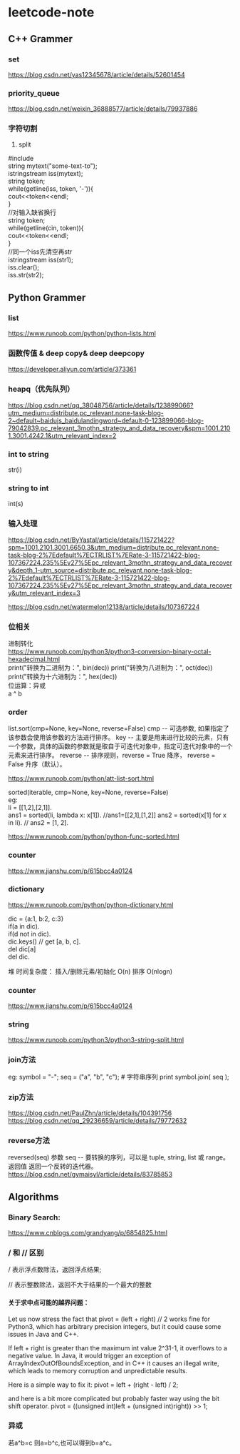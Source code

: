 # leetcode-note

## C++ Grammer

### set
https://blog.csdn.net/yas12345678/article/details/52601454

### priority_queue
https://blog.csdn.net/weixin_36888577/article/details/79937886

### 字符切割

1. split

#include<sstream>  
string mytext("some-text-to");  
istringstream iss(mytext);  
string token;  
while(getline(iss, token, '-')){  
   cout<<token<<endl;  
}  
//对输入缺省换行  
string token;  
while(getline(cin, token)){  
   cout<<token<<endl;  
}  
//同一个iss先清空再str  
istringstream iss(str1);  
iss.clear();  
iss.str(str2);  



## Python Grammer

### list
https://www.runoob.com/python/python-lists.html

### 函数传值 & deep copy& deep deepcopy
https://developer.aliyun.com/article/373361

### heapq（优先队列）
https://blog.csdn.net/qq_38048756/article/details/123899066?utm_medium=distribute.pc_relevant.none-task-blog-2~default~baidujs_baidulandingword~default-0-123899066-blog-79042839.pc_relevant_3mothn_strategy_and_data_recovery&spm=1001.2101.3001.4242.1&utm_relevant_index=2  

### int to string
   str(i)

### string to int
   int(s)

### 输入处理
https://blog.csdn.net/ByYastal/article/details/115721422?spm=1001.2101.3001.6650.3&utm_medium=distribute.pc_relevant.none-task-blog-2%7Edefault%7ECTRLIST%7ERate-3-115721422-blog-107367224.235%5Ev27%5Epc_relevant_3mothn_strategy_and_data_recovery&depth_1-utm_source=distribute.pc_relevant.none-task-blog-2%7Edefault%7ECTRLIST%7ERate-3-115721422-blog-107367224.235%5Ev27%5Epc_relevant_3mothn_strategy_and_data_recovery&utm_relevant_index=3

https://blog.csdn.net/watermelon12138/article/details/107367224
   
### 位相关  
   
   进制转化  
   https://www.runoob.com/python3/python3-conversion-binary-octal-hexadecimal.html  
   print("转换为二进制为：", bin(dec))
   print("转换为八进制为：", oct(dec))
   print("转换为十六进制为：", hex(dec))  
   位运算：异或  
   a ^ b

### order

list.sort(cmp=None, key=None, reverse=False)
cmp -- 可选参数, 如果指定了该参数会使用该参数的方法进行排序。
key -- 主要是用来进行比较的元素，只有一个参数，具体的函数的参数就是取自于可迭代对象中，指定可迭代对象中的一个元素来进行排序。
reverse -- 排序规则，reverse = True 降序， reverse = False 升序（默认）。

https://www.runoob.com/python/att-list-sort.html  

sorted(iterable, cmp=None, key=None, reverse=False)  
eg:  
li = [[1,2],[2,1]].  
ans1 = sorted(li, lambda x: x[1]). //ans1=[[2,1],[1,2]]
ans2 = sorted(x[1] for x in li).   // ans2 = [1, 2].  


https://www.runoob.com/python/python-func-sorted.html  


### counter

https://www.jianshu.com/p/615bcc4a0124
   
### dictionary 
https://www.runoob.com/python/python-dictionary.html
   
   dic = {a:1, b:2, c:3}  
   if(a in dic).  
   if(d not in dic).  
   dic.keys() // get [a, b, c].  
   del dic[a]   
   del dic.  
   
堆
时间复杂度：
插入/删除元素/初始化 O(n)
排序 O(nlogn)

### counter
https://www.jianshu.com/p/615bcc4a0124
   

### string
   https://www.runoob.com/python3/python3-string-split.html  

### join方法
eg:
  symbol = "-";
  seq = ("a", "b", "c"); # 字符串序列
  print symbol.join( seq );
  
### zip方法
   https://blog.csdn.net/PaulZhn/article/details/104391756
   https://blog.csdn.net/qq_29236659/article/details/79772632
   
   
### reverse方法

reversed(seq)
参数
seq -- 要转换的序列，可以是 tuple, string, list 或 range。
返回值
返回一个反转的迭代器。
https://blog.csdn.net/gymaisyl/article/details/83785853
   
## Algorithms

### Binary Search:

https://www.cnblogs.com/grandyang/p/6854825.html

### / 和 // 区别

/ 表示浮点数除法，返回浮点结果;

// 表示整数除法，返回不大于结果的一个最大的整数

#### 关于求中点可能的越界问题：

Let us now stress the fact that pivot = (left + right) // 2 works fine for Python3, which has arbitrary precision integers, but it could cause some issues in Java and C++.

If left + right is greater than the maximum int value 2^31-1, it overflows to a negative value. In Java, it would trigger an exception of ArrayIndexOutOfBoundsException, and in C++ it causes an illegal write, which leads to memory corruption and unpredictable results.

Here is a simple way to fix it:
pivot = left + (right - left) / 2;

and here is a bit more complicated but probably faster way using the bit shift operator.
pivot = ((unsigned int)left + (unsigned int)right)) >> 1;

### 异或
   若a^b=c 则a=b^c,也可以得到b=a^c。  
   
